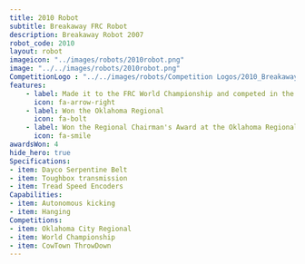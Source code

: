 ```yaml
---
title: 2010 Robot
subtitle: Breakaway FRC Robot
description: Breakaway Robot 2007
robot_code: 2010
layout: robot
imageicon: "../images/robots/2010robot.png"
image: "../../images/robots/2010robot.png"
CompetitionLogo : "../../images/robots/Competition Logos/2010_Breakaway.svg"
features:
    - label: Made it to the FRC World Championship and competed in the Archimedes Division
      icon: fa-arrow-right
    - label: Won the Oklahoma Regional
      icon: fa-bolt 
    - label: Won the Regional Chairman's Award at the Oklahoma Regional
      icon: fa-smile
awardsWon: 4
hide_hero: true
Specifications:
- item: Dayco Serpentine Belt
- item: Toughbox transmission
- item: Tread Speed Encoders
Capabilities:
- item: Autonomous kicking
- item: Hanging
Competitions:
- item: Oklahoma City Regional
- item: World Championship
- item: CowTown ThrowDown
---
```



